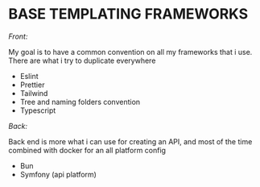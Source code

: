 # BASE TEMPLATING FRAMEWORKS

*Front:*

My goal is to have a common convention on all my frameworks that i use. There are what i try to duplicate everywhere

- Eslint
- Prettier
- Tailwind
- Tree and naming folders convention
- Typescript 

*Back:*

Back end is more what i can use for creating an API, and most of the time combined with docker for an all platform config

- Bun
- Symfony (api platform)

